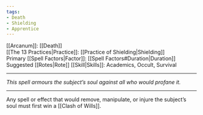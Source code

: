 ```yaml
---
tags:
- Death
- Shielding
- Apprentice
---
```


[[Arcanum]]: [[Death]]\
[[The 13 Practices|Practice]]: [[Practice of Shielding|Shielding]]\
Primary [[Spell Factors|Factor]]: [[Spell Factors#Duration|Duration]]\
Suggested [[Rotes|Rote]] [[Skill|Skills]]: Academics, Occult, Survival

---

_This spell armours the subject’s soul against all who would profane it._

---

Any spell or effect that would remove, manipulate, or injure the subject’s soul must first win a [[Clash of Wills]].